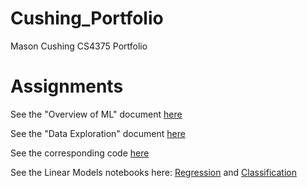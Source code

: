 # Cushing_Portfolio
 Mason Cushing CS4375 Portfolio
 
# Assignments
 See the "Overview of ML" document [here](Overview_Of_ML.pdf)
 
 See the "Data Exploration" document [here](Data_Exploration.pdf)
 
 See the corresponding code [here](statistics.cpp)
 
 See the Linear Models notebooks here: [Regression](Regression.pdf) and [Classification](Classification.pdf)
